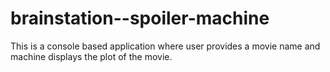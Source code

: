 # brainstation--spoiler-machine
This is a console based application where user provides a movie name and machine displays the plot of the movie.
